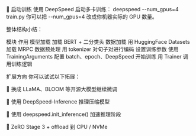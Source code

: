 🧪 启动训练
使用 DeepSpeed 启动多卡训练：
deepspeed --num_gpus=4 train.py
你可以把 --num_gpus=4 改成你机器实际的 GPU 数量。

整体结构小结：

模块	作用
模型加载	加载 BERT + 二分类头
数据加载	用 HuggingFace Datasets 加载 MRPC
数据预处理	用 tokenizer 对句子对进行编码
设置训练参数	使用 TrainingArguments 配置 batch、epoch、DeepSpeed
开始训练	用 Trainer 调用训练逻辑

扩展方向
你可以试试以下拓展：

🤖 换成 LLaMA、BLOOM 等开源大模型继续微调

🧱 使用 DeepSpeed-Inference 推理压缩模型

🚦 使用 deepspeed.init_inference() 加速推理阶段

🧩 ZeRO Stage 3 + offload 到 CPU / NVMe